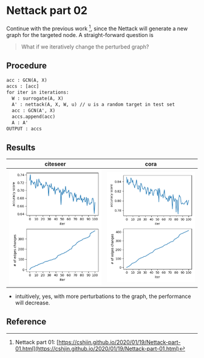 # Nettack part 02

Continue with the previous work [^1], since the Nettack will generate a new graph for the targeted node.
A straight-forward question is

> What if we iteratively change the perturbed graph?

## Procedure

  ```text
  acc : GCN(A, X)
  accs : [acc]
  for iter in iterations:
    W : surrogate(A, X)
    A' : nettack(A, X, W, u) // u is a random target in test set
    acc : GCN(A', X)
    accs.append(acc)
    A : A'
  OUTPUT : accs
  ```

## Results

|                     citeseer                     |                     cora                     |
| :----------------------------------------------: | :------------------------------------------: |
| ![img](/images/iteratively_perturb_citeseer.png) | ![img](/images/iteratively_perturb_cora.png) |

* intuitively, yes, with more perturbations to the graph, the performance will decrease.

## Reference

[^1]: Nettack part 01: [https://cshjin.github.io/2020/01/19/Nettack-part-01.html](https://cshjin.github.io/2020/01/19/Nettack-part-01.html)
